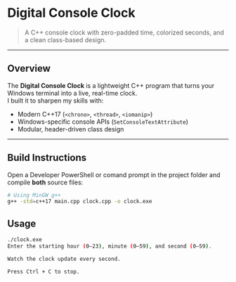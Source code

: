 # Digital Console Clock

> A C++ console clock with zero-padded time, colorized seconds, and a clean class-based design.

---

## Overview

The **Digital Console Clock** is a lightweight C++ program that turns your Windows terminal into a live, real-time clock.  
I built it to sharpen my skills with:

- Modern C++17 (`<chrono>`, `<thread>`, `<iomanip>`)
- Windows-specific console APIs (`SetConsoleTextAttribute`)
- Modular, header-driven class design

---

## Build Instructions

Open a Developer PowerShell or comand prompt in the project folder and compile **both** source files:

```bash
# Using MinGW g++
g++ -std=c++17 main.cpp clock.cpp -o clock.exe
```
## Usage

```bash
./clock.exe
Enter the starting hour (0–23), minute (0–59), and second (0–59).

Watch the clock update every second.

Press Ctrl + C to stop.


